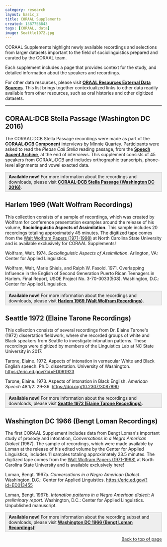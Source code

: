 ```yaml
---
category: research
layout: basic_2
title: CORAAL Supplements
created: 1587756843
tags: [CORAAL, data]
image: Seattle1972.jpg
---
```

CORAAL Supplements highlight newly available recordings and selections from larger datasets important to the field of sociolinguistics prepared and curated by the CORAAL team.

Each supplement includes a page that provides context for the study, and detailed information about the speakers and recordings.

For other data resources, please visit **<a href="https://oraal.github.io/external-data-sources">ORAAL Resources External Data Sources</a>**. This list brings together contextualized links to other data readily available from other resources, such as oral histories and other digitized datasets. 

<hr>

## <a id="DCB-stella" name="DCB-stella">CORAAL:DCB Stella Passage (Washington DC 2016)</a>

The CORAAL:DCB Stella Passage recordings were made as part of the **<a href="components#DCB">CORAAL:DCB Component</a>** interviews by Minnie Quartey. Participants were asked to read the *Please Call Stella* reading passage, from the **<a href="https://accent.gmu.edu/" target="_blank">Speech Accent Archive</a>**, at the end of interviews. This supplement consists of 45 speakers from CORAAL:DCB and includes orthographic transcripts, phone-level alignments and vowel exacted data.

<div style="background:#eeeeee;border:1px solid #cccccc;padding:5px 10px;"> <strong>Available now!</strong> For more information about the recordings and downloads, please visit <strong><a href="/coraal/supplements/dcb-stella">CORAAL:DCB Stella Passage (Washington DC 2016)</a></strong>.</div>

## <a id="Harlem" name="Harlem">Harlem 1969 (Walt Wolfram Recordings)</a>

This collection consists of a sample of recordings, which was created by Wolfram for conference presentation examples around the release of his volume, **Sociolinguistic Aspects of Assimilation**. This sample includes 20 recordings totaling approximately 45 minutes. The digitized tape comes from the <a href="https://www.lib.ncsu.edu/findingaids/mc00354/contents" target="_blank">Walt Wolfram Papers (1971-1998)</a> at North Carolina State University and is available exclusively for CORAAL Supplements!

Wolfram, Walt. 1974. *Sociolinguistic Aspects of Assimilation*. Arlington, VA: Center for Applied Linguistics.

Wolfram, Walt, Marie Shiels, and Ralph W. Fasold. 1971. Overlapping Influence in the English of Second Generation Puerto Rican Teenagers in Harlem. Final Report, USOE Project No. 3-70-0033(508). Washington, D.C.: Center for Applied Linguistics.

<div style="background:#eeeeee;border:1px solid #cccccc;padding:5px 10px;"><strong>Available now!</strong> For more information about the recordings and downloads, please visit <strong><a href="/coraal/supplements/harlem">Harlem 1969 (Walt Wolfram Recordings)</a></strong>.</div>

## <a id="Seattle" name="Seattle">Seattle 1972 (Elaine Tarone Recordings)</a>

This collection consists of several recordings from Dr. Elaine Tarone's (1972) dissertation fieldwork, where she recorded groups of white and Black speakers from Seattle to investigate intonation patterns. These recordings were digitized by members of the Linguistics Lab at NC State University in 2017.

Tarone, Elaine. 1972. Aspects of intonation in vernacular White and Black English speech. Ph.D. dissertation. University of Washington. <a href="http://eric.ed.gov/?id=ED091923" target="_blank">https://eric.ed.gov/?id=ED091923</a>

Tarone, Elaine. 1973. Aspects of intonation in Black English. *American Speech* 48.1/2: 29-36. <a href="https://doi.org/10.2307/3087890" target="_blank">https://doi.org/10.2307/3087890</a>

<div style="background:#eeeeee;border:1px solid #cccccc;padding:5px 10px;"><strong>Available now!</strong> For more information about the recordings and downloads, please visit <strong><a href="/coraal/supplements/seattle">Seattle 1972 (Elaine Tarone Recordings)</a></strong>.</div>

## <a id="Loman" name="Loman">Washington DC 1966 (Bengt Loman Recordings)</a>

The first CORAAL Supplement includes data from Bengt Loman's important study of prosody and intonation, *Conversations in a Negro American Dialect* (1967). The sample of recordings, which were made available by Loman at the release of his edited volume by the Center for Applied Linguistics, includes 11 samples totaling approximately 23.5 minutes. The digitized tape comes from the <a href="https://www.lib.ncsu.edu/findingaids/mc00354/contents" target="_blank">Walt Wolfram Papers (1971-1998)</a> at North Carolina State University and is available exclusively here!

Loman, Bengt. 1967a. *Conversations in a Negro American Dialect*. Washington, D.C.: Center for Applied Linguistics. <a href="https://eric.ed.gov/?id=ED013455" target="_blank">https://eric.ed.gov/?id=ED013455</a>

Loman, Bengt. 1967b. *Intonation patterns in a Negro American dialect: A preliminary report*. Washington, D.C.: Center for Applied Linguistics. Unpublished manuscript.

<div style="background:#eeeeee;border:1px solid #cccccc;padding:5px 10px;"><strong>Available now!</strong> For more information about the recording subset and downloads, please visit <strong><a href="/coraal/supplements/dc1966">Washington DC 1966 (Bengt Loman Recordings)</a></strong>!</div>

<p style="text-align: right;"><a href="#top">Back to top of page</a></p>

